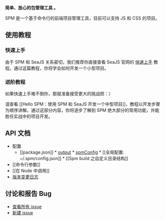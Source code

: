 **简单、放心的包管理工具 。**

SPM 是一个基于命令行的前端项目管理工具，目前可以支持 JS 和 CSS 的项目。 

## 使用教程

### 快速上手

由于 SPM 和 SeaJS 关系密切，我们推荐你直接查看 SeaJS 官网的 [快速上手](http://seajs.org/docs/#quick-start) 教程。通过这篇教程，你将学会如何开发一个小型项目。

### 进阶教程

如果快速上手难不倒你，那就准备接受更大的挑战把：）

请查看 [[Hello SPM：使用 SPM 和 SeaJS 开发一个中型项目]]，教程以开发步骤为顺序讲解。通过这部分内容，你将逐步了解到 SPM 绝大部分的常用功能，并能胜任实战中的项目开发。

## API 文档
* 配置
  * [[package.json]]
		* [output](https://github.com/seajs/spm/wiki/package.json-:-output)
		* [spmConfig](https://github.com/seajs/spm/wiki/package.json-:-spmConfig)
		* [[全局配置: ~/.spm/config.json]]
		* [[Spm build 之自定义目录结构]]
* [[命令行参数]]
* [[在 Node 中调用]]
* [版本变更日志](https://github.com/seajs/spm/blob/master/HISTORY.md)

## 讨论和报告 Bug

* [查看所有 issue](https://github.com/seajs/spm/issues)
* [新建 issue](https://github.com/seajs/spm/issues/new)